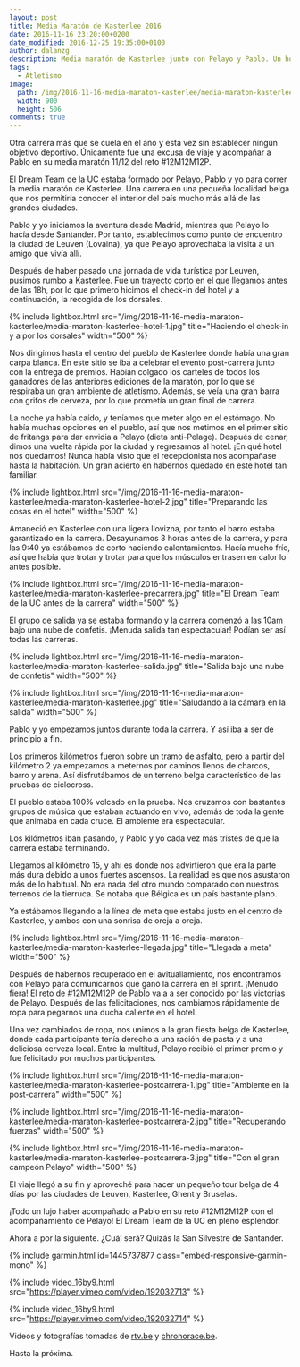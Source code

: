 ```yaml
---
layout: post
title: Media Maratón de Kasterlee 2016
date: 2016-11-16 23:20:00+0200
date_modified: 2016-12-25 19:35:00+0100
author: dalanzg
description: Media maratón de Kasterlee junto con Pelayo y Pablo. Un honor haber participado en el reto 11/12 de &#35;12M12M12P, donde además, Pelayo se llevó la victoria.
tags:
  - Atletismo
image:
  path: /img/2016-11-16-media-maraton-kasterlee/media-maraton-kasterlee-precarrera.jpg
  width: 900
  height: 506
comments: true
---
```


Otra carrera más que se cuela en el año y esta vez sin establecer ningún objetivo deportivo. Únicamente fue una excusa de viaje y acompañar a Pablo en su media maratón 11/12 del reto #12M12M12P.

El Dream Team de la UC estaba formado por Pelayo, Pablo y yo para correr la media maratón de Kasterlee. Una carrera en una pequeña localidad belga que nos permitiría conocer el interior del país mucho más allá de las grandes ciudades.

Pablo y yo iniciamos la aventura desde Madrid, mientras que Pelayo lo hacía desde Santander. Por tanto, establecimos como punto de encuentro la ciudad de Leuven (Lovaina), ya que Pelayo aprovechaba la visita a un amigo que vivía allí.

Después de haber pasado una jornada de vida turística por Leuven, pusimos rumbo a Kasterlee. Fue un trayecto corto en el que llegamos antes de las 18h, por lo que primero hicimos el check-in del hotel y a continuación, la recogida de los dorsales.

{% include lightbox.html src="/img/2016-11-16-media-maraton-kasterlee/media-maraton-kasterlee-hotel-1.jpg" title="Haciendo el check-in y a por los dorsales" width="500" %}

Nos dirigimos hasta el centro del pueblo de Kasterlee donde había una gran carpa blanca. En este sitio se iba a celebrar el evento post-carrera junto con la entrega de premios. Habían colgado los carteles de todos los ganadores de las anteriores ediciones de la maratón, por lo que se respiraba un gran ambiente de atletismo. Además, se veía una gran barra con grifos de cerveza, por lo que prometía un gran final de carrera.

La noche ya había caído, y teníamos que meter algo en el estómago. No había muchas opciones en el pueblo, así que nos metimos en el primer sitio de fritanga para dar envidia a Pelayo (dieta anti-Pelage). Después de cenar, dimos una vuelta rápida por la ciudad y regresamos al hotel. ¡En qué hotel nos quedamos! Nunca había visto que el recepcionista nos acompañase hasta la habitación. Un gran acierto en habernos quedado en este hotel tan familiar.

{% include lightbox.html src="/img/2016-11-16-media-maraton-kasterlee/media-maraton-kasterlee-hotel-2.jpg" title="Preparando las cosas en el hotel" width="500" %}

Amaneció en Kasterlee con una ligera llovizna, por tanto el barro estaba garantizado en la carrera. Desayunamos 3 horas antes de la carrera, y para las 9:40 ya estábamos de corto haciendo calentamientos. Hacía mucho frío, así que había que trotar y trotar para que los músculos entrasen en calor lo antes posible.

{% include lightbox.html src="/img/2016-11-16-media-maraton-kasterlee/media-maraton-kasterlee-precarrera.jpg" title="El Dream Team de la UC antes de la carrera" width="500" %}

El grupo de salida ya se estaba formando y la carrera comenzó a las 10am bajo una nube de confetis. ¡Menuda salida tan espectacular! Podían ser así todas las carreras.

{% include lightbox.html src="/img/2016-11-16-media-maraton-kasterlee/media-maraton-kasterlee-salida.jpg" title="Salida bajo una nube de confetis" width="500" %}

{% include lightbox.html src="/img/2016-11-16-media-maraton-kasterlee/media-maraton-kasterlee.jpg" title="Saludando a la cámara en la salida" width="500" %}

Pablo y yo empezamos juntos durante toda la carrera. Y así iba a ser de principio a fin.

Los primeros kilómetros fueron sobre un tramo de asfalto, pero a partir del kilómetro 2 ya empezamos a meternos por caminos llenos de charcos, barro y arena. Así disfrutábamos de un terreno belga característico de las pruebas de ciclocross.

El pueblo estaba 100% volcado en la prueba. Nos cruzamos con bastantes grupos de música que estaban actuando en vivo, además de toda la gente que animaba en cada cruce. El ambiente era espectacular.

Los kilómetros iban pasando, y Pablo y yo cada vez más tristes de que la carrera estaba terminando.

Llegamos al kilómetro 15, y ahí es donde nos advirtieron que era la parte más dura debido a unos fuertes ascensos. La realidad es que nos asustaron más de lo habitual. No era nada del otro mundo comparado con nuestros terrenos de la tierruca. Se notaba que Bélgica es un país bastante plano.

Ya estábamos llegando a la línea de meta que estaba justo en el centro de Kasterlee, y ambos con una sonrisa de oreja a oreja.

{% include lightbox.html src="/img/2016-11-16-media-maraton-kasterlee/media-maraton-kasterlee-llegada.jpg" title="Llegada a meta" width="500" %}

Después de habernos recuperado en el avituallamiento, nos encontramos con Pelayo para comunicarnos que ganó la carrera en el sprint. ¡Menudo fiera! El reto de #12M12M12P de Pablo va a a ser conocido por las victorias de Pelayo. Después de las felicitaciones, nos cambiamos rápidamente de ropa para pegarnos una ducha caliente en el hotel.

Una vez cambiados de ropa, nos unimos a la gran fiesta belga de Kasterlee, donde cada participante tenía derecho a una ración de pasta y a una deliciosa cerveza local. Entre la multitud, Pelayo recibió el primer premio y fue felicitado por muchos participantes.

{% include lightbox.html src="/img/2016-11-16-media-maraton-kasterlee/media-maraton-kasterlee-postcarrera-1.jpg" title="Ambiente en la post-carrera" width="500" %}

{% include lightbox.html src="/img/2016-11-16-media-maraton-kasterlee/media-maraton-kasterlee-postcarrera-2.jpg" title="Recuperando fuerzas" width="500" %}

{% include lightbox.html src="/img/2016-11-16-media-maraton-kasterlee/media-maraton-kasterlee-postcarrera-3.jpg" title="Con el gran campeón Pelayo" width="500" %}

El viaje llegó a su fin y aproveché para hacer un pequeño tour belga de 4 días por las ciudades de Leuven, Kasterlee, Ghent y Bruselas.

¡Todo un lujo haber acompañado a Pablo en su reto #12M12M12P con el acompañamiento de Pelayo! El Dream Team de la UC en pleno esplendor.

Ahora a por la siguiente. ¿Cuál será? Quizás la San Silvestre de Santander.

{% include garmin.html id=1445737877 class="embed-responsive-garmin-mono" %}

{% include video_16by9.html src="https://player.vimeo.com/video/192032713" %}

{% include video_16by9.html src="https://player.vimeo.com/video/192032714" %}

Videos y fotografías tomadas de [rtv.be](http://rtv.be) y [chronorace.be](http://www.chronorace.be).

Hasta la próxima.
